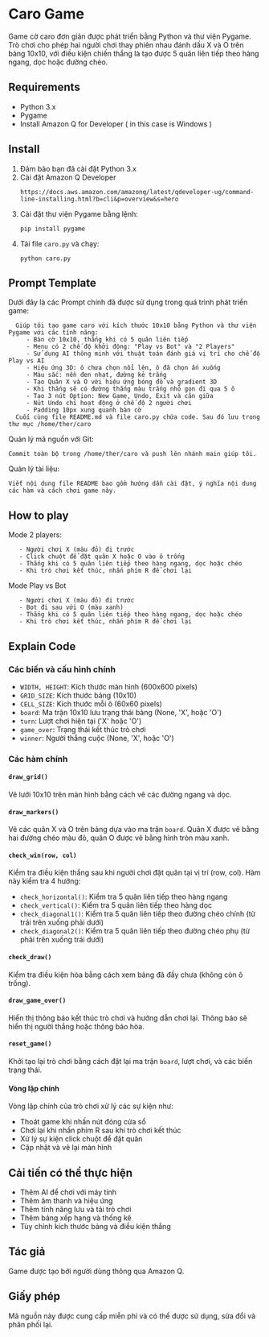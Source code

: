 # Caro Game

Game cờ caro đơn giản được phát triển bằng Python và thư viện Pygame. Trò chơi cho phép hai người chơi thay phiên nhau đánh dấu X và O trên bảng 10x10, với điều kiện chiến thắng là tạo được 5 quân liên tiếp theo hàng ngang, dọc hoặc đường chéo.

## Requirements

- Python 3.x
- Pygame
- Install Amazon Q for Developer ( in this case is Windows )

## Install

1. Đảm bảo bạn đã cài đặt Python 3.x
2. Cài đặt Amazon Q Developer
   ```
   https://docs.aws.amazon.com/amazonq/latest/qdeveloper-ug/command-line-installing.html?b=cli&p=overview&s=hero
   ```
4. Cài đặt thư viện Pygame bằng lệnh:
   ```
   pip install pygame
   ```
5. Tải file `caro.py` và chạy:
   ```
   python caro.py
   ```
## Prompt Template 
Dưới đây là các Prompt chính đã được sử dụng trong quá trình phát triển game:

      Giúp tôi tạo game caro với kích thước 10x10 bằng Python và thư viện Pygame với các tính năng: 
         - Bàn cờ 10x10, thắng khi có 5 quân liên tiếp
         - Menu có 2 chế độ khởi động: "Play vs Bot" và "2 Players"
         - Sử dụng AI thông minh với thuật toán đánh giá vị trí cho chế độ Play vs AI
         - Hiệu ứng 3D: ô chưa chọn nổi lên, ô đã chọn ấn xuống
         - Màu sắc: nền đen nhạt, đường kẻ trắng
         - Tạo Quân X và O với hiệu ứng bóng đổ và gradient 3D
         - Khi thắng sẽ có đường thắng màu trắng nhỏ gọn đi qua 5 ô
         - Tạo 3 nút Option: New Game, Undo, Exit và căn giữa
         - Nút Undo chỉ hoạt động ở chế độ 2 người chơi
         - Padding 10px xung quanh bàn cờ
      Cuối cùng file README.md và file caro.py chứa code. Sau đó lưu trong thư mục /home/ther/caro

Quản lý mã nguồn với Git:
    
    Commit toàn bộ trong /home/ther/caro và push lên nhánh main giúp tôi.

Quản lý tài liệu:
 
    Viết nội dung file README bao gồm hướng dẫn cài đặt, ý nghĩa nội dung các hàm và cách chơi game này.

## How to play
Mode 2 players:
   ```
      - Người chơi X (màu đỏ) đi trước
      - Click chuột để đặt quân X hoặc O vào ô trống
      - Thắng khi có 5 quân liên tiếp theo hàng ngang, dọc hoặc chéo
      - Khi trò chơi kết thúc, nhấn phím R để chơi lại
   ```
Mode Play vs Bot
   ```
      - Người chơi X (màu đỏ) đi trước
      - Bot đi sau với O (màu xanh)
      - Thắng khi có 5 quân liên tiếp theo hàng ngang, dọc hoặc chéo
      - Khi trò chơi kết thúc, nhấn phím R để chơi lại
   ```

## Explain Code

### Các biến và cấu hình chính

- `WIDTH, HEIGHT`: Kích thước màn hình (600x600 pixels)
- `GRID_SIZE`: Kích thước bảng (10x10)
- `CELL_SIZE`: Kích thước mỗi ô (60x60 pixels)
- `board`: Ma trận 10x10 lưu trạng thái bảng (None, 'X', hoặc 'O')
- `turn`: Lượt chơi hiện tại ('X' hoặc 'O')
- `game_over`: Trạng thái kết thúc trò chơi
- `winner`: Người thắng cuộc (None, 'X', hoặc 'O')

### Các hàm chính

#### `draw_grid()`
Vẽ lưới 10x10 trên màn hình bằng cách vẽ các đường ngang và dọc.

#### `draw_markers()`
Vẽ các quân X và O trên bảng dựa vào ma trận `board`. Quân X được vẽ bằng hai đường chéo màu đỏ, quân O được vẽ bằng hình tròn màu xanh.

#### `check_win(row, col)`
Kiểm tra điều kiện thắng sau khi người chơi đặt quân tại vị trí (row, col). Hàm này kiểm tra 4 hướng:
- `check_horizontal()`: Kiểm tra 5 quân liên tiếp theo hàng ngang
- `check_vertical()`: Kiểm tra 5 quân liên tiếp theo hàng dọc
- `check_diagonal1()`: Kiểm tra 5 quân liên tiếp theo đường chéo chính (từ trái trên xuống phải dưới)
- `check_diagonal2()`: Kiểm tra 5 quân liên tiếp theo đường chéo phụ (từ phải trên xuống trái dưới)

#### `check_draw()`
Kiểm tra điều kiện hòa bằng cách xem bảng đã đầy chưa (không còn ô trống).

#### `draw_game_over()`
Hiển thị thông báo kết thúc trò chơi và hướng dẫn chơi lại. Thông báo sẽ hiển thị người thắng hoặc thông báo hòa.

#### `reset_game()`
Khởi tạo lại trò chơi bằng cách đặt lại ma trận `board`, lượt chơi, và các biến trạng thái.

#### Vòng lặp chính
Vòng lặp chính của trò chơi xử lý các sự kiện như:
- Thoát game khi nhấn nút đóng cửa sổ
- Chơi lại khi nhấn phím R sau khi trò chơi kết thúc
- Xử lý sự kiện click chuột để đặt quân
- Cập nhật và vẽ lại màn hình

## Cải tiến có thể thực hiện

- Thêm AI để chơi với máy tính
- Thêm âm thanh và hiệu ứng
- Thêm tính năng lưu và tải trò chơi
- Thêm bảng xếp hạng và thống kê
- Tùy chỉnh kích thước bảng và điều kiện thắng

## Tác giả

Game được tạo bởi người dùng thông qua Amazon Q.

## Giấy phép

Mã nguồn này được cung cấp miễn phí và có thể được sử dụng, sửa đổi và phân phối lại.
